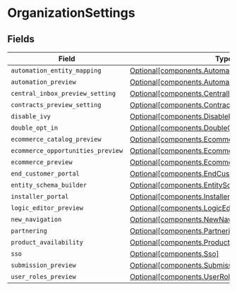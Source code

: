 # OrganizationSettings


## Fields

| Field                                                                                                      | Type                                                                                                       | Required                                                                                                   | Description                                                                                                |
| ---------------------------------------------------------------------------------------------------------- | ---------------------------------------------------------------------------------------------------------- | ---------------------------------------------------------------------------------------------------------- | ---------------------------------------------------------------------------------------------------------- |
| `automation_entity_mapping`                                                                                | [Optional[components.AutomationEntityMapping]](../../models/shared/automationentitymapping.md)             | :heavy_minus_sign:                                                                                         | N/A                                                                                                        |
| `automation_preview`                                                                                       | [Optional[components.AutomationPreview]](../../models/shared/automationpreview.md)                         | :heavy_minus_sign:                                                                                         | N/A                                                                                                        |
| `central_inbox_preview_setting`                                                                            | [Optional[components.CentralInboxPreviewSetting]](../../models/shared/centralinboxpreviewsetting.md)       | :heavy_minus_sign:                                                                                         | N/A                                                                                                        |
| `contracts_preview_setting`                                                                                | [Optional[components.ContractsPreviewSetting]](../../models/shared/contractspreviewsetting.md)             | :heavy_minus_sign:                                                                                         | N/A                                                                                                        |
| `disable_ivy`                                                                                              | [Optional[components.DisableIvy]](../../models/shared/disableivy.md)                                       | :heavy_minus_sign:                                                                                         | N/A                                                                                                        |
| `double_opt_in`                                                                                            | [Optional[components.DoubleOptIn]](../../models/shared/doubleoptin.md)                                     | :heavy_minus_sign:                                                                                         | N/A                                                                                                        |
| `ecommerce_catalog_preview`                                                                                | [Optional[components.EcommerceCatalogPreview]](../../models/shared/ecommercecatalogpreview.md)             | :heavy_minus_sign:                                                                                         | N/A                                                                                                        |
| `ecommerce_opportunities_preview`                                                                          | [Optional[components.EcommerceOpportunitiesPreview]](../../models/shared/ecommerceopportunitiespreview.md) | :heavy_minus_sign:                                                                                         | N/A                                                                                                        |
| `ecommerce_preview`                                                                                        | [Optional[components.EcommercePreview]](../../models/shared/ecommercepreview.md)                           | :heavy_minus_sign:                                                                                         | N/A                                                                                                        |
| `end_customer_portal`                                                                                      | [Optional[components.EndCustomerPortal]](../../models/shared/endcustomerportal.md)                         | :heavy_minus_sign:                                                                                         | N/A                                                                                                        |
| `entity_schema_builder`                                                                                    | [Optional[components.EntitySchemaBuilder]](../../models/shared/entityschemabuilder.md)                     | :heavy_minus_sign:                                                                                         | N/A                                                                                                        |
| `installer_portal`                                                                                         | [Optional[components.InstallerPortal]](../../models/shared/installerportal.md)                             | :heavy_minus_sign:                                                                                         | N/A                                                                                                        |
| `logic_editor_preview`                                                                                     | [Optional[components.LogicEditorPreview]](../../models/shared/logiceditorpreview.md)                       | :heavy_minus_sign:                                                                                         | N/A                                                                                                        |
| `new_navigation`                                                                                           | [Optional[components.NewNavigation]](../../models/shared/newnavigation.md)                                 | :heavy_minus_sign:                                                                                         | N/A                                                                                                        |
| `partnering`                                                                                               | [Optional[components.Partnering]](../../models/shared/partnering.md)                                       | :heavy_minus_sign:                                                                                         | N/A                                                                                                        |
| `product_availability`                                                                                     | [Optional[components.ProductAvailability]](../../models/shared/productavailability.md)                     | :heavy_minus_sign:                                                                                         | N/A                                                                                                        |
| `sso`                                                                                                      | [Optional[components.Sso]](../../models/shared/sso.md)                                                     | :heavy_minus_sign:                                                                                         | N/A                                                                                                        |
| `submission_preview`                                                                                       | [Optional[components.SubmissionPreview]](../../models/shared/submissionpreview.md)                         | :heavy_minus_sign:                                                                                         | N/A                                                                                                        |
| `user_roles_preview`                                                                                       | [Optional[components.UserRolesPreview]](../../models/shared/userrolespreview.md)                           | :heavy_minus_sign:                                                                                         | N/A                                                                                                        |
